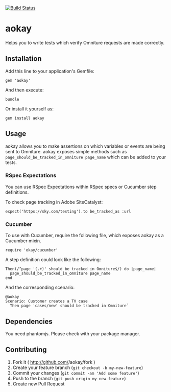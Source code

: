 [![Build Status](https://travis-ci.org/BSkyB/aokay.svg?branch=master)](https://travis-ci.org/BSkyB/aokay)

aokay
=====

Helps you to write tests which verify Omniture requests are made correctly.

Installation
------------

Add this line to your application's Gemfile:

    gem 'aokay'

And then execute:

    bundle

Or install it yourself as:

    gem install aokay

Usage
-----

aokay allows you to make assertions on which variables or events are being sent to Omniture. aokay exposes simple methods such as `page_should_be_tracked_in_omniture page_name` which can be added to your tests.

### RSpec Expectations

You can use RSpec Expectations within RSpec specs or Cucumber step definitions.

To check page tracking in Adobe SiteCatalyst:

`expect('https://sky.com/testing').to be_tracked_as :url`


### Cucumber

To use with Cucumber, require the following file, which exposes aokay as a Cucumber mixin.

    require 'okay/cucumber'

A step definition could look like the following:

    Then(/^page '(.+)' should be tracked in Omniture$/) do |page_name|
      page_should_be_tracked_in_omniture page_name
    end

And the corresponding scenario:

    @aokay
    Scenario: Customer creates a TV case
      Then page 'cases/new' should be tracked in Omniture`

Dependencies
------------

You need phantomjs. Please check with your package manager.

Contributing
------------

1. Fork it ( http://github.com/<my-github-username>/aokay/fork )
2. Create your feature branch (`git checkout -b my-new-feature`)
3. Commit your changes (`git commit -am 'Add some feature'`)
4. Push to the branch (`git push origin my-new-feature`)
5. Create new Pull Request
